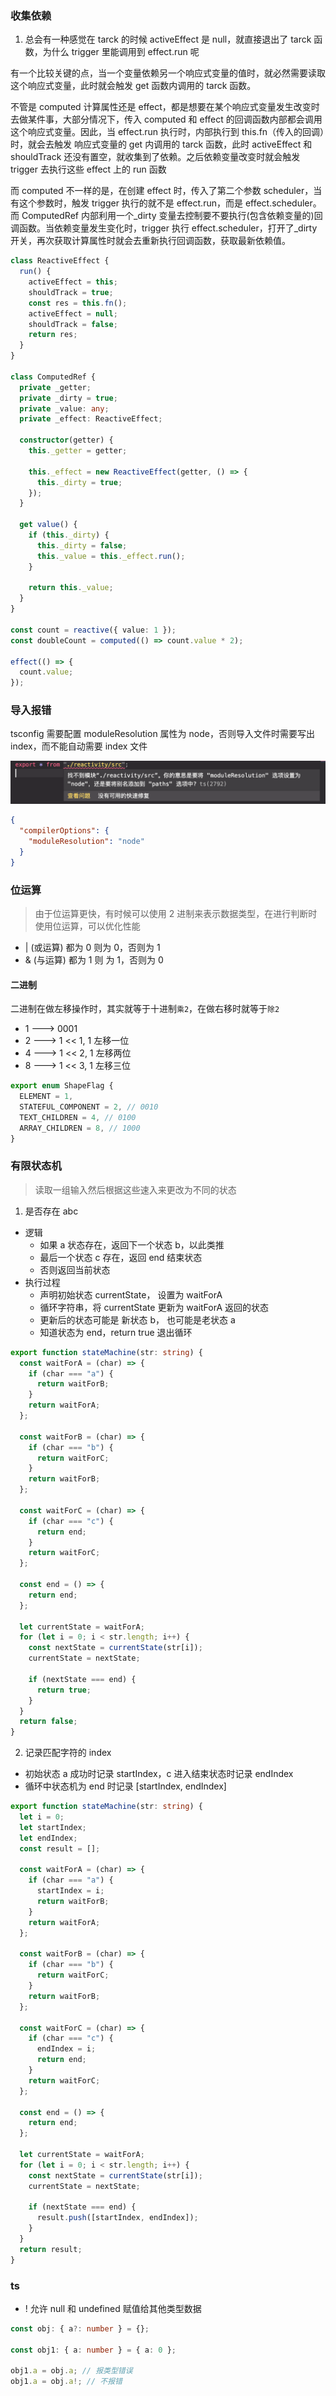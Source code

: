 ### 收集依赖

1. 总会有一种感觉在 tarck 的时候 activeEffect 是 null，就直接退出了 tarck 函数，为什么 trigger 里能调用到 effect.run 呢

有一个比较关键的点，当一个变量依赖另一个响应式变量的值时，就必然需要读取这个响应式变量，此时就会触发 get 函数内调用的 tarck 函数。

不管是 computed 计算属性还是 effect，都是想要在某个响应式变量发生改变时去做某件事，大部分情况下，传入 computed 和 effect 的回调函数内部都会调用这个响应式变量。因此，当 effect.run 执行时，内部执行到 this.fn（传入的回调）时，就会去触发 响应式变量的 get 内调用的 tarck 函数，此时 activeEffect 和 shouldTrack 还没有置空，就收集到了依赖。之后依赖变量改变时就会触发 trigger 去执行这些 effect 上的 run 函数

而 computed 不一样的是，在创建 effect 时，传入了第二个参数 scheduler，当有这个参数时，触发 trigger 执行的就不是 effect.run，而是 effect.scheduler。而 ComputedRef 内部利用一个\_dirty 变量去控制要不要执行(包含依赖变量的)回调函数。当依赖变量发生变化时，trigger 执行 effect.scheduler，打开了\_dirty 开关，再次获取计算属性时就会去重新执行回调函数，获取最新依赖值。

```ts
class ReactiveEffect {
  run() {
    activeEffect = this;
    shouldTrack = true;
    const res = this.fn();
    activeEffect = null;
    shouldTrack = false;
    return res;
  }
}

class ComputedRef {
  private _getter;
  private _dirty = true;
  private _value: any;
  private _effect: ReactiveEffect;

  constructor(getter) {
    this._getter = getter;

    this._effect = new ReactiveEffect(getter, () => {
      this._dirty = true;
    });
  }

  get value() {
    if (this._dirty) {
      this._dirty = false;
      this._value = this._effect.run();
    }

    return this._value;
  }
}

const count = reactive({ value: 1 });
const doubleCount = computed(() => count.value * 2);

effect(() => {
  count.value;
});
```

### 导入报错

tsconfig 需要配置 moduleResolution 属性为 node，否则导入文件时需要写出 index，而不能自动需要 index 文件

![moduleResolution](./imgs/moduleResolution.png)

```json
{
  "compilerOptions": {
    "moduleResolution": "node"
  }
}
```

### 位运算

> 由于位运算更快，有时候可以使用 2 进制来表示数据类型，在进行判断时使用位运算，可以优化性能

- | (或运算) 都为 0 则为 0，否则为 1
- & (与运算) 都为 1 则 为 1，否则为 0

#### 二进制

二进制在做左移操作时，其实就等于十进制`乘2`，在做右移时就等于`除2`

- 1 ---> 0001
- 2 ---> 1 << 1, 1 左移一位
- 4 ---> 1 << 2, 1 左移两位
- 8 ---> 1 << 3, 1 左移三位

```ts
export enum ShapeFlag {
  ELEMENT = 1,
  STATEFUL_COMPONENT = 2, // 0010
  TEXT_CHILDREN = 4, // 0100
  ARRAY_CHILDREN = 8, // 1000
}
```

### 有限状态机

> 读取一组输入然后根据这些速入来更改为不同的状态

1. 是否存在 abc

- 逻辑
  - 如果 a 状态存在，返回下一个状态 b，以此类推
  - 最后一个状态 c 存在，返回 end 结束状态
  - 否则返回当前状态
- 执行过程
  - 声明初始状态 currentState， 设置为 waitForA
  - 循环字符串，将 currentState 更新为 waitForA 返回的状态
  - 更新后的状态可能是 新状态 b， 也可能是老状态 a
  - 知道状态为 end，return true 退出循环

```ts
export function stateMachine(str: string) {
  const waitForA = (char) => {
    if (char === "a") {
      return waitForB;
    }
    return waitForA;
  };

  const waitForB = (char) => {
    if (char === "b") {
      return waitForC;
    }
    return waitForB;
  };

  const waitForC = (char) => {
    if (char === "c") {
      return end;
    }
    return waitForC;
  };

  const end = () => {
    return end;
  };

  let currentState = waitForA;
  for (let i = 0; i < str.length; i++) {
    const nextState = currentState(str[i]);
    currentState = nextState;

    if (nextState === end) {
      return true;
    }
  }
  return false;
}
```

2. 记录匹配字符的 index

- 初始状态 a 成功时记录 startIndex，c 进入结束状态时记录 endIndex
- 循环中状态机为 end 时记录 [startIndex, endIndex]

```ts
export function stateMachine(str: string) {
  let i = 0;
  let startIndex;
  let endIndex;
  const result = [];

  const waitForA = (char) => {
    if (char === "a") {
      startIndex = i;
      return waitForB;
    }
    return waitForA;
  };

  const waitForB = (char) => {
    if (char === "b") {
      return waitForC;
    }
    return waitForB;
  };

  const waitForC = (char) => {
    if (char === "c") {
      endIndex = i;
      return end;
    }
    return waitForC;
  };

  const end = () => {
    return end;
  };

  let currentState = waitForA;
  for (let i = 0; i < str.length; i++) {
    const nextState = currentState(str[i]);
    currentState = nextState;

    if (nextState === end) {
      result.push([startIndex, endIndex]);
    }
  }
  return result;
}
```

### ts

- ! 允许 null 和 undefined 赋值给其他类型数据

```ts
const obj: { a?: number } = {};

const obj1: { a: number } = { a: 0 };

obj1.a = obj.a; // 报类型错误
obj1.a = obj.a!; // 不报错
```
